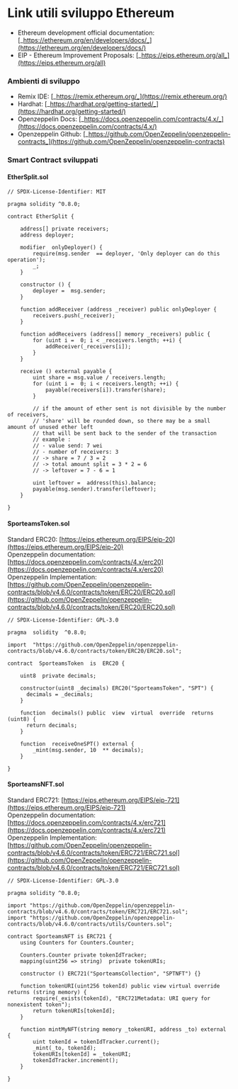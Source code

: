 # Link utili sviluppo Ethereum

 - Ethereum development official documentation:
   [_https://ethereum.org/en/developers/docs/_](https://ethereum.org/en/developers/docs/)
 - EIP - Ethereum Improvement Proposals:
   [_https://eips.ethereum.org/all_](https://eips.ethereum.org/all)
  
### Ambienti di sviluppo
- Remix IDE: [_https://remix.ethereum.org/_](https://remix.ethereum.org/)
- Hardhat: [_https://hardhat.org/getting-started/_](https://hardhat.org/getting-started/)
- Openzeppelin Docs: [_https://docs.openzeppelin.com/contracts/4.x/_](https://docs.openzeppelin.com/contracts/4.x/)
- Openzeppelin Github: [_https://github.com/OpenZeppelin/openzeppelin-contracts_](https://github.com/OpenZeppelin/openzeppelin-contracts)

### Smart Contract sviluppati

#### EtherSplit.sol
```solidity
// SPDX-License-Identifier: MIT

pragma solidity ^0.8.0;

contract EtherSplit {

	address[] private receivers;
	address deployer;

	modifier  onlyDeployer() {
		require(msg.sender  == deployer, 'Only deployer can do this operation');
		_;
	}
	
	constructor () {
		deployer =  msg.sender;
	}
	 
	function addReceiver (address _receiver) public onlyDeployer {
		receivers.push(_receiver);
	}

	function addReceivers (address[] memory _receivers) public {
		for (uint i =  0; i < _receivers.length; ++i) {
			addReceiver(_receivers[i]);
		}
	}

	receive () external payable {
		uint share = msg.value / receivers.length;
		for (uint i =  0; i < receivers.length; ++i) {
			payable(receivers[i]).transfer(share);
		}
		
		// if the amount of ether sent is not divisible by the number of receivers,
		// 'share' will be rounded down, so there may be a small amount of unused ether left
		// that will be sent back to the sender of the transaction
		// example :
		// - value send: 7 wei
		// - number of receivers: 3
		// -> share = 7 / 3 = 2
		// -> total amount split = 3 * 2 = 6
		// -> leftover = 7 - 6 = 1

		uint leftover =  address(this).balance;
		payable(msg.sender).transfer(leftover);
	}

}
```

#### SporteamsToken.sol

Standard ERC20: [https://eips.ethereum.org/EIPS/eip-20](https://eips.ethereum.org/EIPS/eip-20)  
Openzeppelin documentation: [https://docs.openzeppelin.com/contracts/4.x/erc20](https://docs.openzeppelin.com/contracts/4.x/erc20)  
Openzeppelin Implementation: [https://github.com/OpenZeppelin/openzeppelin-contracts/blob/v4.6.0/contracts/token/ERC20/ERC20.sol](https://github.com/OpenZeppelin/openzeppelin-contracts/blob/v4.6.0/contracts/token/ERC20/ERC20.sol)  

```solidity
// SPDX-License-Identifier: GPL-3.0

pragma  solidity  ^0.8.0;

import  "https://github.com/OpenZeppelin/openzeppelin-contracts/blob/v4.6.0/contracts/token/ERC20/ERC20.sol";
  
contract  SporteamsToken  is  ERC20 {

	uint8  private decimals;

	constructor(uint8 _decimals) ERC20("SporteamsToken", "SPT") {
	  decimals = _decimals;
	}

	function  decimals() public  view  virtual  override  returns (uint8) {
	  return decimals;
	}

	function  receiveOneSPT() external {
		_mint(msg.sender, 10  ** decimals);
	}

}
```

#### SporteamsNFT.sol

Standard ERC721: [https://eips.ethereum.org/EIPS/eip-721](https://eips.ethereum.org/EIPS/eip-721)  
Openzeppelin documentation: [https://docs.openzeppelin.com/contracts/4.x/erc721](https://docs.openzeppelin.com/contracts/4.x/erc721)  
Openzeppelin Implementation: [https://github.com/OpenZeppelin/openzeppelin-contracts/blob/v4.6.0/contracts/token/ERC721/ERC721.sol](https://github.com/OpenZeppelin/openzeppelin-contracts/blob/v4.6.0/contracts/token/ERC721/ERC721.sol)  

```solidity
// SPDX-License-Identifier: GPL-3.0

pragma solidity ^0.8.0;

import "https://github.com/OpenZeppelin/openzeppelin-contracts/blob/v4.6.0/contracts/token/ERC721/ERC721.sol";
import "https://github.com/OpenZeppelin/openzeppelin-contracts/blob/v4.6.0/contracts/utils/Counters.sol";

contract SporteamsNFT is ERC721 {
	using Counters for Counters.Counter;

	Counters.Counter private tokenIdTracker;
	mapping(uint256 => string)  private tokenURIs;
	
	constructor () ERC721("SporteamsCollection", "SPTNFT") {}

	function tokenURI(uint256 tokenId) public view virtual override  returns (string memory) {
		require(_exists(tokenId), "ERC721Metadata: URI query for nonexistent token");
		return tokenURIs[tokenId];
	}

	function mintMyNFT(string memory _tokenURI, address _to) external {
		uint tokenId = tokenIdTracker.current();
		_mint(_to, tokenId);
		tokenURIs[tokenId] = _tokenURI;
		tokenIdTracker.increment();
	}

}
```
